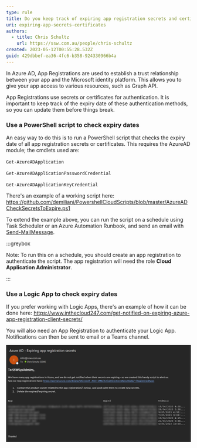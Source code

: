 ```yaml
---
type: rule
title: Do you keep track of expiring app registration secrets and certificates?
uri: expiring-app-secrets-certificates
authors:
  - title: Chris Schultz
    url: https://ssw.com.au/people/chris-schultz
created: 2023-05-12T00:55:28.532Z
guid: 429dbbef-ea36-4fc6-b358-924330966b4a
---
```

In Azure AD, App Registrations are used to establish a trust relationship between your app and the Microsoft identity platform. This allows you to give your app access to various resources, such as Graph API.

App Registrations use secrets or certificates for authentication. It is important to keep track of the expiry date of these authentication methods, so you can update them before things break.

<!--endintro-->

### Use a PowerShell script to check expiry dates

An easy way to do this is to run a PowerShell script that checks the expiry date of all app registration secrets or certificates. This requires the AzureAD module; the cmdlets used are:

`Get-AzureADApplication`

`Get-AzureADApplicationPasswordCredential`

`Get-AzureADApplicationKeyCredential`

There's an example of a working script here: https://github.com/demiliani/PowershellCloudScripts/blob/master/AzureADCheckSecretsToExpire.ps1

To extend the example above, you can run the script on a schedule using Task Scheduler or an Azure Automation Runbook, and send an email with [Send-MailMessage](https://learn.microsoft.com/en-us/powershell/module/microsoft.powershell.utility/send-mailmessage?view=powershell-7.3).

:::greybox

Note: To run this on a schedule, you should create an app registration to authenticate the script. The app registration will need the role **Cloud Application Administrator**. 

:::

### Use a Logic App to check expiry dates

If you prefer working with Logic Apps, there's an example of how it can be done here: https://www.inthecloud247.com/get-notified-on-expiring-azure-app-registration-client-secrets/

You will also need an App Registration to authenticate your Logic App. Notifications can then be sent to email or a Teams channel.

![Figure: Example email, listing app registration secrets that are expiring soon](/rules/expiring-app-secrets-certificates/app-reg-email.png)
